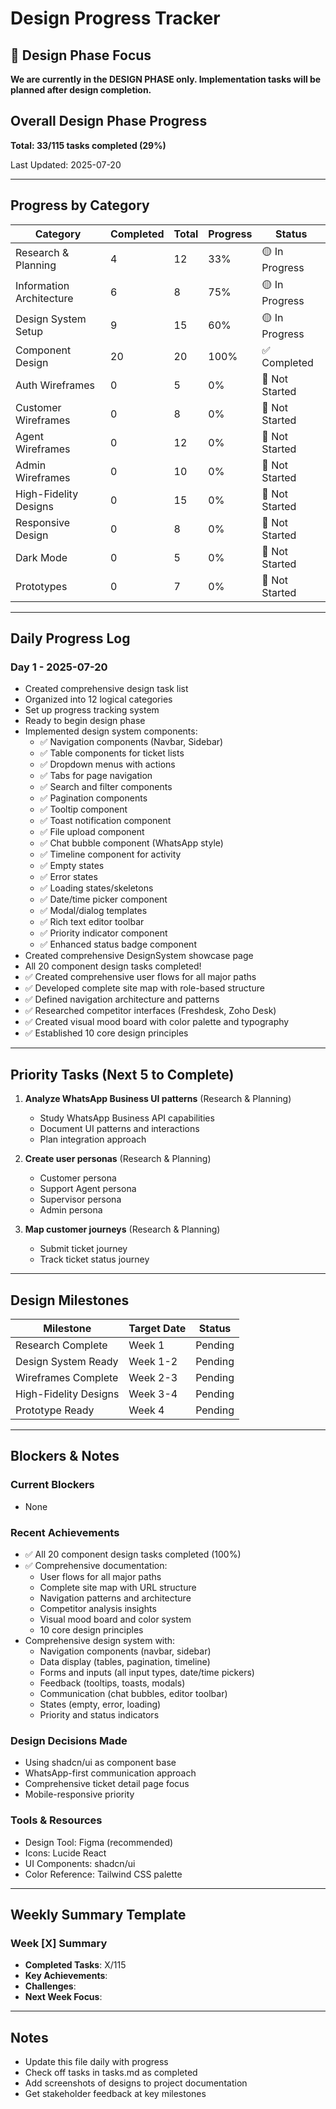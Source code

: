 # Design Progress Tracker

## 🎨 Design Phase Focus
**We are currently in the DESIGN PHASE only. Implementation tasks will be planned after design completion.**

## Overall Design Phase Progress
**Total: 33/115 tasks completed (29%)**

Last Updated: 2025-07-20

---

## Progress by Category

| Category | Completed | Total | Progress | Status |
|----------|-----------|-------|----------|---------|
| Research & Planning | 4 | 12 | 33% | 🟡 In Progress |
| Information Architecture | 6 | 8 | 75% | 🟡 In Progress |
| Design System Setup | 9 | 15 | 60% | 🟡 In Progress |
| Component Design | 20 | 20 | 100% | ✅ Completed |
| Auth Wireframes | 0 | 5 | 0% | 🔴 Not Started |
| Customer Wireframes | 0 | 8 | 0% | 🔴 Not Started |
| Agent Wireframes | 0 | 12 | 0% | 🔴 Not Started |
| Admin Wireframes | 0 | 10 | 0% | 🔴 Not Started |
| High-Fidelity Designs | 0 | 15 | 0% | 🔴 Not Started |
| Responsive Design | 0 | 8 | 0% | 🔴 Not Started |
| Dark Mode | 0 | 5 | 0% | 🔴 Not Started |
| Prototypes | 0 | 7 | 0% | 🔴 Not Started |

---

## Daily Progress Log

### Day 1 - 2025-07-20
- Created comprehensive design task list
- Organized into 12 logical categories
- Set up progress tracking system
- Ready to begin design phase
- Implemented design system components:
  - ✅ Navigation components (Navbar, Sidebar)
  - ✅ Table components for ticket lists
  - ✅ Dropdown menus with actions
  - ✅ Tabs for page navigation
  - ✅ Search and filter components
  - ✅ Pagination components
  - ✅ Tooltip component
  - ✅ Toast notification component
  - ✅ File upload component
  - ✅ Chat bubble component (WhatsApp style)
  - ✅ Timeline component for activity
  - ✅ Empty states
  - ✅ Error states
  - ✅ Loading states/skeletons
  - ✅ Date/time picker component
  - ✅ Modal/dialog templates
  - ✅ Rich text editor toolbar
  - ✅ Priority indicator component
  - ✅ Enhanced status badge component
- Created comprehensive DesignSystem showcase page
- All 20 component design tasks completed!
- ✅ Created comprehensive user flows for all major paths
- ✅ Developed complete site map with role-based structure
- ✅ Defined navigation architecture and patterns
- ✅ Researched competitor interfaces (Freshdesk, Zoho Desk)
- ✅ Created visual mood board with color palette and typography
- ✅ Established 10 core design principles

---

## Priority Tasks (Next 5 to Complete)

1. **Analyze WhatsApp Business UI patterns** (Research & Planning)
   - Study WhatsApp Business API capabilities
   - Document UI patterns and interactions
   - Plan integration approach

2. **Create user personas** (Research & Planning)
   - Customer persona
   - Support Agent persona
   - Supervisor persona
   - Admin persona

3. **Map customer journeys** (Research & Planning)
   - Submit ticket journey
   - Track ticket status journey

---

## Design Milestones

| Milestone | Target Date | Status |
|-----------|-------------|---------|
| Research Complete | Week 1 | Pending |
| Design System Ready | Week 1-2 | Pending |
| Wireframes Complete | Week 2-3 | Pending |
| High-Fidelity Designs | Week 3-4 | Pending |
| Prototype Ready | Week 4 | Pending |

---

## Blockers & Notes

### Current Blockers
- None

### Recent Achievements
- ✅ All 20 component design tasks completed (100%)
- ✅ Comprehensive documentation:
  - User flows for all major paths
  - Complete site map with URL structure
  - Navigation patterns and architecture
  - Competitor analysis insights
  - Visual mood board and color system
  - 10 core design principles
- Comprehensive design system with:
  - Navigation components (navbar, sidebar)
  - Data display (tables, pagination, timeline)
  - Forms and inputs (all input types, date/time pickers)
  - Feedback (tooltips, toasts, modals)
  - Communication (chat bubbles, editor toolbar)
  - States (empty, error, loading)
  - Priority and status indicators

### Design Decisions Made
- Using shadcn/ui as component base
- WhatsApp-first communication approach
- Comprehensive ticket detail page focus
- Mobile-responsive priority

### Tools & Resources
- Design Tool: Figma (recommended)
- Icons: Lucide React
- UI Components: shadcn/ui
- Color Reference: Tailwind CSS palette

---

## Weekly Summary Template
<!-- Update weekly -->
### Week [X] Summary
- **Completed Tasks**: X/115
- **Key Achievements**: 
- **Challenges**: 
- **Next Week Focus**: 

---

## Notes
- Update this file daily with progress
- Check off tasks in tasks.md as completed
- Add screenshots of designs to project documentation
- Get stakeholder feedback at key milestones